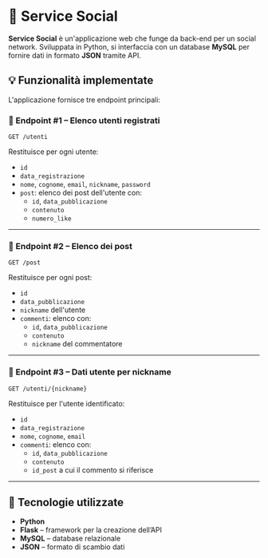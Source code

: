 # 📲 Service Social

**Service Social** è un'applicazione web che funge da back-end per un social network. Sviluppata in Python, si interfaccia con un database **MySQL** per fornire dati in formato **JSON** tramite API.


## 💡 Funzionalità implementate

L'applicazione fornisce tre endpoint principali:

### 🔹 Endpoint #1 – Elenco utenti registrati

`GET /utenti`

Restituisce per ogni utente:

- `id`
- `data_registrazione` 
- `nome`, `cognome`, `email`, `nickname`, `password`
- `post`: elenco dei post dell'utente con:
  - `id`, `data_pubblicazione` 
  - `contenuto`
  - `numero_like`

---

### 🔹 Endpoint #2 – Elenco dei post

`GET /post`

Restituisce per ogni post:

- `id`
- `data_pubblicazione` 
- `nickname` dell'utente
- `commenti`: elenco con:
  - `id`, `data_pubblicazione` 
  - `contenuto`
  - `nickname` del commentatore

---

### 🔹 Endpoint #3 – Dati utente per nickname

`GET /utenti/{nickname}`

Restituisce per l'utente identificato:

- `id`
- `data_registrazione` 
- `nome`, `cognome`, `email`
- `commenti`: elenco con:
  - `id`, `data_pubblicazione` 
  - `contenuto`
  - `id_post` a cui il commento si riferisce

---

## 📌 Tecnologie utilizzate

- **Python**
- **Flask** – framework per la creazione dell’API 
- **MySQL** – database relazionale
- **JSON** – formato di scambio dati
